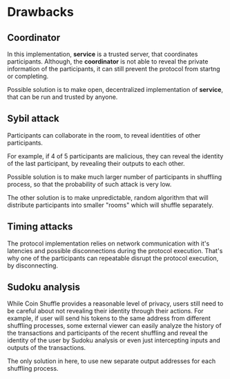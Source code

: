 # Drawbacks

## Coordinator

In this implementation, **service** is a trusted server, that coordinates
participants. Although, the **coordinator** is not able to reveal the private
information of the participants, it can still prevent the protocol from startng
or completing.

Possible solution is to make open, decentralized implementation of **service**,
that can be run and trusted by anyone.

## Sybil attack

Participants can collaborate in the room, to reveal identities of other
participants.

For example, if 4 of 5 participants are malicious, they can reveal the identity
of the last participant, by revealing their outputs to each other.

Possible solution is to make much larger number of participants in shuffling
process, so that the probability of such attack is very low.

The other solution is to make unpredictable, random algorithm that will distribute
participants into smaller "rooms" which will shuffle separately.

## Timing attacks

The protocol implementation relies on network communication with it's latencies
and possible disconnections during the protocol execution. That's why one of the
participants can repeatable disrupt the protocol execution, by disconnecting.

## Sudoku analysis

While Coin Shuffle provides a reasonable level of privacy, users still need to
be careful about not revealing their identity through their actions. For
example, if user will send his tokens to the same address from different
shuffling processes, some external viewer can easily analyze the history of the
transactions and participants of the recent shuffling and reveal the identity of
the user by Sudoku analysis or even just intercepting inputs and outputs of the
transactions.

The only solution in here, to use new separate output addresses for each
shuffling process.
